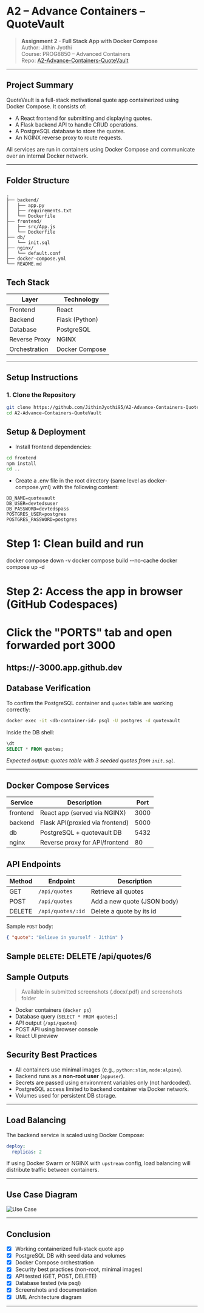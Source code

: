 
# A2 – Advance Containers – QuoteVault

> **Assignment 2 - Full Stack App with Docker Compose**  
> Author: Jithin Jyothi  
> Course: PROG8850 – Advanced Containers   
> Repo: [A2-Advance-Containers-QuoteVault](https://github.com/JithinJyothi95/A2-Advance-Containers-QuoteVault)

---

## Project Summary

QuoteVault is a full-stack motivational quote app containerized using Docker Compose. It consists of:
- A React frontend for submitting and displaying quotes.
- A Flask backend API to handle CRUD operations.
- A PostgreSQL database to store the quotes.
- An NGINX reverse proxy to route requests.

All services are run in containers using Docker Compose and communicate over an internal Docker network.

---
## Folder Structure

```
.
├── backend/
│   ├── app.py
│   ├── requirements.txt
│   └── Dockerfile
├── frontend/
│   ├── src/App.js
│   └── Dockerfile
├── db/
│   └── init.sql
├── nginx/
│   └── default.conf
├── docker-compose.yml
└── README.md
```

## Tech Stack

| Layer        | Technology         |
|--------------|--------------------|
| Frontend     | React              |
| Backend      | Flask (Python)     |
| Database     | PostgreSQL         |
| Reverse Proxy| NGINX              |
| Orchestration| Docker Compose     |

---

##  Setup Instructions

### 1. Clone the Repository

```bash
git clone https://github.com/JithinJyothi95/A2-Advance-Containers-QuoteVault.git
cd A2-Advance-Containers-QuoteVault
```

## Setup & Deployment
- Install frontend dependencies:
```bash
cd frontend
npm install
cd ..
```
- Create a .env file in the root directory (same level as docker-compose.yml) with the following content:
```
DB_NAME=quotevault
DB_USER=devtedsuser
DB_PASSWORD=devtedspass
POSTGRES_USER=postgres
POSTGRES_PASSWORD=postgres
```

# Step 1: Clean build and run
docker compose down -v
docker compose build --no-cache
docker compose up -d

# Step 2: Access the app in browser (GitHub Codespaces)
# Click the "PORTS" tab and open forwarded port 3000
https://<your-codespace-id>-3000.app.github.dev
---

## Database Verification

To confirm the PostgreSQL container and `quotes` table are working correctly:

```bash
docker exec -it <db-container-id> psql -U postgres -d quotevault
```

Inside the DB shell:

```sql
\dt
SELECT * FROM quotes;
```

_Expected output: quotes table with 3 seeded quotes from `init.sql`._

---


## Docker Compose Services

| Service   | Description                      | Port |
|-----------|----------------------------------|------|
| frontend  | React app (served via NGINX)     | 3000 |
| backend   | Flask API(proxied via frontend)  | 5000 |
| db        | PostgreSQL + quotevault DB       | 5432 |
| nginx     | Reverse proxy for API/frontend   | 80   |


## API Endpoints

| Method | Endpoint           | Description                 |
|--------|--------------------|-----------------------------|
| GET    | `/api/quotes`      | Retrieve all quotes         |
| POST   | `/api/quotes`      | Add a new quote (JSON body) |
| DELETE   | `/api/quotes/:id`    | Delete a quote by its id |

Sample `POST` body:
```json
{ "quote": "Believe in yourself - Jithin" }
```
Sample `DELETE`:
DELETE /api/quotes/6
---

## Sample Outputs

> Available in submitted screenshots (.docx/.pdf) and screenshots folder
- Docker containers (`docker ps`)
- Database query (`SELECT * FROM quotes;`)
- API output (`/api/quotes`)
- POST API using browser console
- React UI preview

## Security Best Practices

- All containers use minimal images (e.g., `python:slim`, `node:alpine`).
- Backend runs as a **non-root user** (`appuser`).
- Secrets are passed using environment variables only (not hardcoded).
- PostgreSQL access limited to backend container via Docker network.
- Volumes used for persistent DB storage.

---

##  Load Balancing

The backend service is scaled using Docker Compose:

```yaml
deploy:
  replicas: 2
```

If using Docker Swarm or NGINX with `upstream` config, load balancing will distribute traffic between containers.

---

## Use Case Diagram

![Use Case](screenshots/Use%20case%20diagram.png)

---

## Conclusion

- [x] Working containerized full-stack quote app
- [x] PostgreSQL DB with seed data and volumes
- [x] Docker Compose orchestration
- [x] Security best practices (non-root, minimal images)
- [x] API tested (GET, POST, DELETE)
- [x] Database tested (via psql)
- [x] Screenshots and documentation
- [x] UML Architecture diagram

---


